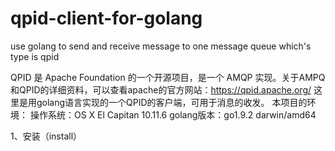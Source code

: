 # qpid-client-for-golang
use golang to send and receive message to one message queue which's type is qpid

QPID 是 Apache Foundation 的一个开源项目，是一个 AMQP 实现。关于AMPQ和QPID的详细资料，可以查看apache的官方网站：https://qpid.apache.org/
这里是用golang语言实现的一个QPID的客户端，可用于消息的收发。
本项目的环境：
操作系统：OS X El Capitan 10.11.6
golang版本：go1.9.2 darwin/amd64 

1、安装（install）


